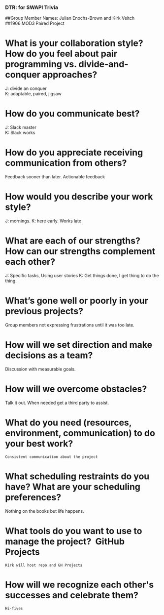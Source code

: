 ### DTR: for SWAPI Trivia  
##Group Member Names: Julian Enochs-Brown and Kirk Veitch  
##1906 MOD3 Paired Project  

# What is your collaboration style? How do you feel about pair programming vs. divide-and-conquer approaches?  
J: divide an conquer  
K: adaptable, paired, jigsaw  

# How do you communicate best?  
J: Slack master  
K: Slack works  

# How do you appreciate receiving communication from others?  
Feedback sooner than later. Actionable feedback

# How would you describe your work style?  
J: mornings. 
K: here early. Works late

# What are each of our strengths? How can our strengths complement each other?  
J: Specific tasks, Using user stories
K: Get things done, I get thing to do the thing.

# What’s gone well or poorly in your previous projects?  
Group members not expressing frustrations until it was too late.

# How will we set direction and make decisions as a team?  
Discussion with measurable goals.

# How will we overcome obstacles?  
Talk it out. When needed get a third party to assist.

# What do you need (resources, environment, communication) to do your best work?   
	Consistent communication about the project

# What scheduling restraints do you have? What are your scheduling preferences?  
Nothing on the books but life happens.

# What tools do you want to use to manage the project? 	GitHub Projects  
	Kirk will host repo and GH Projects  

# How will we recognize each other's successes and celebrate them?  
	Hi-fives